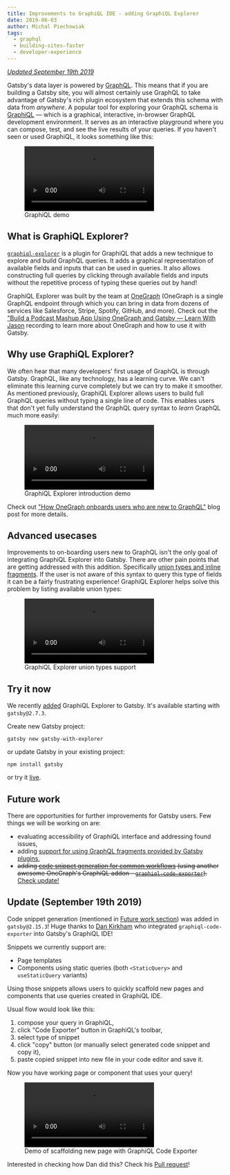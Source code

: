 ```yaml
---
title: Improvements to GraphiQL IDE - adding GraphiQL Explorer
date: 2019-06-03
author: Michal Piechowiak
tags:
  - graphql
  - building-sites-faster
  - developer-experience
---
```


[_Updated September 19th 2019_](#update-september-19th-2019)

Gatsby's data layer is powered by [GraphQL](https://graphql.org). This means that if you are building a Gatsby site, you will almost certainly use GraphQL to take advantage of Gatsby's rich plugin ecosystem that extends this schema with data from _anywhere_. A popular tool for exploring your GraphQL schema is [GraphiQL](https://github.com/graphql/graphiql) — which is a graphical, interactive, in-browser GraphQL development environment. It serves as an interactive playground where you can compose, test, and see the live results of your queries. If you haven't seen or used GraphiQL, it looks something like this:

<figure>
  <video controls="controls" autoplay="false">
    <source type="video/mp4" src="/graphiql-explore.mp4" />
    <p>Your browser does not support the video element.</p>
  </video>
  <figcaption>GraphiQL demo</figcaption>
</figure>

## What is GraphiQL Explorer?

[`graphiql-explorer`](https://github.com/OneGraph/graphiql-explorer) is a plugin for GraphiQL that adds a new technique to explore and build GraphQL queries. It adds a graphical representation of available fields and inputs that can be used in queries. It also allows constructing full queries by clicking through available fields and inputs without the repetitive process of typing these queries out by hand!

GraphiQL Explorer was built by the team at [OneGraph](https://www.onegraph.com) (OneGraph is a single GraphQL endpoint through which you can bring in data from dozens of services like Salesforce, Stripe, Spotify, GitHub, and more). Check out the ["Build a Podcast Mashup App Using OneGraph and Gatsby — Learn With Jason](https://www.youtube.com/watch?v=10jeoEWy-8g&list=PLz8Iz-Fnk_eTpvd49Sa77NiF8Uqq5Iykx&index=25&t=0s) recording to learn more about OneGraph and how to use it with Gatsby.

## Why use GraphiQL Explorer?

We often hear that many developers' first usage of GraphQL is through Gatsby. GraphQL, like any technology, has a learning curve. We can't eliminate this learning curve completely but we can try to make it smoother. As mentioned previously, GraphiQL Explorer allows users to build full GraphQL queries without typing a single line of code. This enables users that don't yet fully understand the GraphQL query syntax to _learn_ GraphQL much more easily:

<figure>
  <video controls="controls" autoplay="false">
    <source type="video/mp4" src="./graphiql-explorer-demo.mp4" />
    <p>Your browser does not support the video element.</p>
  </video>
  <figcaption>GraphiQL Explorer introduction demo</figcaption>
</figure>

Check out ["How OneGraph onboards users who are new to GraphQL"](https://www.onegraph.com/blog/2019/01/24/How_OneGraph_onboards_users_new_to_GraphQL.html) blog post for more details.

## Advanced usecases

Improvements to on-boarding users new to GraphQL isn't the only goal of integrating GraphiQL Explorer into Gatsby. There are other pain points that are getting addressed with this addition. Specifically [union types and inline fragments](https://graphql.org/learn/queries/#inline-fragments). If the user is not aware of this syntax to query this type of fields it can be a fairly frustrating experience! GraphiQL Explorer helps solve this problem by listing available union types:

<figure>
  <video controls="controls" autoplay="false">
    <source type="video/mp4" src="./graphiql-explorer-union-demo.mp4" />
    <p>Your browser does not support the video element.</p>
  </video>
  <figcaption>GraphiQL Explorer union types support</figcaption>
</figure>

## Try it now

We recently [added](https://github.com/gatsbyjs/gatsby/pull/14280) GraphiQL Explorer to Gatsby. It's available starting with `gatsby@2.7.3`.

Create new Gatsby project:

```shell
gatsby new gatsby-with-explorer
```

or update Gatsby in your existing project:

```shell
npm install gatsby
```

or try it [live](https://gatsby-1774317511.gtsb.io/___graphql?explorerIsOpen=true).

## Future work

There are opportunities for further improvements for Gatsby users. Few things we will be working on are:

- evaluating accessibility of GraphiQL interface and addressing found issues,
- adding [support for using GraphQL fragments provided by Gatsby plugins](https://github.com/gatsbyjs/gatsby/issues/14371),
- ~~adding [code snippet generation for common workflows](https://github.com/gatsbyjs/gatsby/issues/14476) (using another awesome OneGraph's GraphiQL addon - [`graphiql-code-exporter`](https://github.com/OneGraph/graphiql-code-exporter)).~~ [Check update!](#update-september-19th-2019)

## Update (September 19th 2019)

Code snippet generation (mentioned in [Future work section](#future-work)) was added in `gatsby@2.15.3`! Huge thanks to [Dan Kirkham](https://twitter.com/herecydev) who integrated `graphiql-code-exporter` into Gatsby's GraphiQL IDE!

Snippets we currently support are:

- Page templates
- Components using static queries (both `<StaticQuery>` and `useStaticQuery` variants)

Using those snippets allows users to quickly scaffold new pages and components that use queries created in GraphiQL IDE.

Usual flow would look like this:

1. compose your query in GraphiQL,
2. click "Code Exporter" button in GraphiQL's toolbar,
3. select type of snippet
4. click "copy" button (or manually select generated code snippet and copy it),
5. paste copied snippet into new file in your code editor and save it.

Now you have working page or component that uses your query!

<figure>
  <video controls="controls" autoplay="false">
    <source type="video/mp4" src="./graphiql-exporter-demo.mp4" />
    <p>Your browser does not support the video element.</p>
  </video>
  <figcaption>Demo of scaffolding new page with GraphiQL Code Exporter</figcaption>
</figure>

Interested in checking how Dan did this? Check his [Pull request](https://github.com/gatsbyjs/gatsby/pull/17120)!
